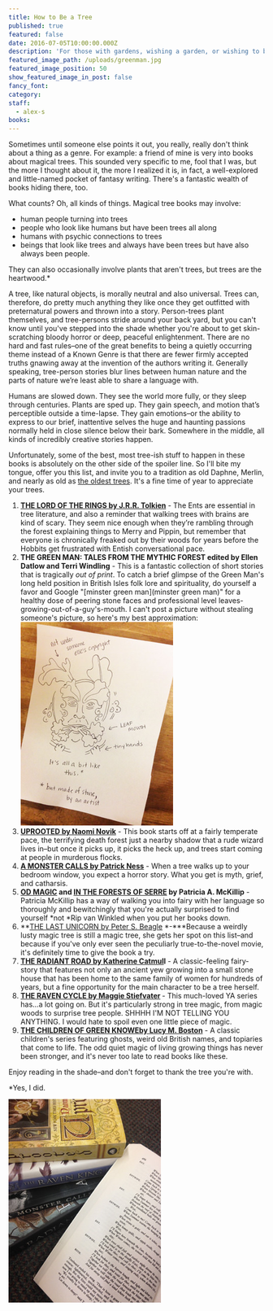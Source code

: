 ```yaml
---
title: How to Be a Tree
published: true
featured: false
date: 2016-07-05T10:00:00.000Z
description: 'For those with gardens, wishing a garden, or wishing to be a garden, a few books and magic trees.'
featured_image_path: /uploads/greenman.jpg
featured_image_position: 50
show_featured_image_in_post: false
fancy_font:
category:
staff:
  - alex-s
books:
---
```



Sometimes until someone else points it out, you really, really don't think about a thing as a genre. For example: a friend of mine is very into books about magical trees. This sounded very specific to me, fool that I was, but the more I thought about it, the more I realized it is, in fact, a well-explored and little-named pocket of fantasy writing. There's a fantastic wealth of books hiding there, too.

What counts? Oh, all kinds of things. Magical tree books may involve:

* human people turning into trees
* people who look like humans but have been trees all along
* humans with psychic connections to trees
* beings that look like trees and always have been trees but have also always been people.


They can also occasionally involve plants that aren't trees, but trees are the heartwood.\*

A tree, like natural objects, is morally neutral and also universal. Trees can, therefore, do pretty much anything they like once they get outfitted with preternatural powers and thrown into a story. Person-trees plant themselves, and tree-persons stride around your back yard, but you can't know until you've stepped into the shade whether you're about to get skin-scratching bloody horror or deep, peaceful enlightenment. There are no hard and fast rules–one of the great benefits to being a quietly occurring theme instead of a Known Genre is that there are fewer firmly accepted truths gnawing away at the invention of the authors writing it. Generally speaking, tree-person stories blur lines between human nature and the parts of nature we’re least able to share a language with.

Humans are slowed down. They see the world more fully, or they sleep through centuries. Plants are sped up. They gain speech, and motion that’s perceptible outside a time-lapse. They gain emotions–or the ability to express to our brief, inattentive selves the huge and haunting passions normally held in close silence below their bark. Somewhere in the middle, all kinds of incredibly creative stories happen.

Unfortunately, some of the best, most tree-ish stuff to happen in these books is absolutely on the other side of the spoiler line. So I'll bite my tongue, offer you this list, and invite you to a tradition as old Daphne, Merlin, and nearly as old as [the oldest trees](https://mentalfloss.com/article/29879/6-oldest-trees-world). It's a fine time of year to appreciate your trees.

1. [**THE LORD OF THE RINGS by J.R.R. Tolkien**](https://www.brooklinebooksmith-shop.com/book/9780544273443) - The Ents are essential in tree literature, and also a reminder that walking trees with brains are kind of scary. They seem nice enough when they’re rambling through the forest explaining things to Merry and Pippin, but remember that everyone is chronically freaked out by their woods for years before the Hobbits get frustrated with Entish conversational pace.
2. **THE GREEN MAN: TALES FROM THE MYTHIC FOREST edited by Ellen Datlow and Terri Windling** - This is a fantastic collection of short stories that is tragically *out of print*. To catch a brief glimpse of the Green Man's long held position in British Isles folk lore and spirituality, do yourself a favor and Google "[minster green man](minster green man)" for a healthy dose of peering stone faces and professional level leaves-growing-out-of-a-guy's-mouth. I can't post a picture without stealing someone's picture, so here's my best approximation:![](/uploads/versions/img_3438---x----300-400x---.jpg)
3. [**UPROOTED by Naomi Novik**](https://www.brooklinebooksmith-shop.com/book/9780804179058) - This book starts off at a fairly temperate pace, the terrifying death forest just a nearby shadow that a rude wizard lives in–but once it picks up, it picks the heck up, and trees start coming at people in murderous flocks.
4. [**A MONSTER CALLS by Patrick Ness**](https://www.brooklinebooksmith-shop.com/book/9780763660659) - When a tree walks up to your bedroom window, you expect a horror story. What you get is myth, grief, and catharsis.
5. **[OD MAGIC](https://www.brooklinebooksmith-shop.com/book/9780441013340) and [IN THE FORESTS OF SERRE](https://www.brooklinebooksmith-shop.com/book/9780441011575) by Patricia A. McKillip** - Patricia McKillip has a way of walking you into fairy with her language so thoroughly and bewitchingly that you're actually surprised to find yourself *not&nbsp;*Rip van Winkled when you put her books down.
6. **[THE LAST UNICORN by Peter S. Beagle](https://www.brooklinebooksmith-shop.com/book/9780451450524) *-***Because a weirdly lusty magic tree is still a magic tree, she gets her spot on this list–and because if you've only ever seen the peculiarly true-to-the-novel movie, it's definitely time to give the book a try.
7. **[THE RADIANT ROAD by Katherine Catmul](https://www.brooklinebooksmith-shop.com/book/9780525953470)l** - A classic-feeling fairy-story that features not only an ancient yew growing into a small stone house that has been home to the same family of women for hundreds of years, but a fine opportunity for the main character to be a tree herself.
8. **[THE RAVEN CYCLE by Maggie Stiefvater](https://www.brooklinebooksmith-shop.com/book/9780545424936)&nbsp;**- This much-loved YA series has…a lot going on. But it's particularly strong in tree magic, from magic woods to surprise tree people. SHHHH I'M NOT TELLING YOU ANYTHING. I would hate to spoil even one little piece of magic.
9. [**THE CHILDREN OF GREEN KNOWE**](https://www.brooklinebooksmith-shop.com/book/9780152024680)[**by Lucy M. Boston**](__notset__) - A classic children's series featuring ghosts, weird old British names, and topiaries that come to life. The odd quiet magic of living growing things has never been stronger, and it's never too late to read books like these.


Enjoy reading in the shade–and don't forget to thank the tree you're with.

\*Yes, I did.

![](/uploads/versions/img_3433---x----300-400x---.jpg)